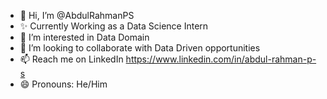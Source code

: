 - 👋 Hi, I’m @AbdulRahmanPS
- ✨ Currently Working as a Data Science Intern
- 👀 I’m interested in Data Domain
- 💞️ I’m looking to collaborate with Data Driven opportunities 
- 📫 Reach me on LinkedIn https://www.linkedin.com/in/abdul-rahman-p-s
- 😄 Pronouns: He/Him
  

<!---
AbdulRahmanPS/AbdulRahmanPS is a ✨ special ✨ repository because its `README.md` (this file) appears on your GitHub profile.
You can click the Preview link to take a look at your changes.
--->
